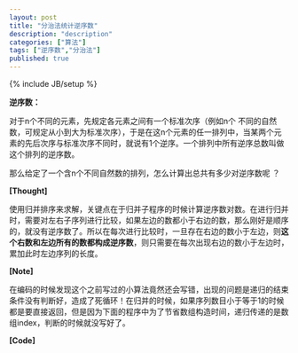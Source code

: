 ```yaml
---
layout: post
title: "分治法统计逆序数"
description: "description"
categories: ["算法"]
tags: ["逆序数","分治法"]
published: true
---
```

{% include JB/setup %} 

**逆序数：**

对于n个不同的元素，先规定各元素之间有一个标准次序（例如n个 不同的自然数，可规定从小到大为标准次序），于是在这n个元素的任一排列中，当某两个元素的先后次序与标准次序不同时，就说有1个逆序。一个排列中所有逆序总数叫做这个排列的逆序数。

那么给定了一个含n个不同自然数的排列，怎么计算出总共有多少对逆序数呢 ？

**[Thought]**

使用归并排序来求解，关键点在于归并子程序的时候计算逆序数对数。在进行归并时，需要对左右子序列进行比较，如果左边的数都小于右边的数，那么刚好是顺序的，就没有逆序数了。所以在每次进行比较时，一旦存在右边的数小于左边，则**这个右数和左边所有的数都构成逆序数**，则只需要在每次出现右边的数小于左边时，累加此时左边序列的长度。

**[Note]**

在编码的时候发现这个之前写过的小算法竟然还会写错，出现的问题是递归的结束条件没有判断好，造成了死循环！在归并的时候，如果序列数目小于等于1的时候都是要直接返回，但是因为下面的程序中为了节省数组构造时间，递归传递的是数组index，判断的时候就没写好了。

**[Code]**

<script src="https://gist.github.com/HaiyangXu/6561feeada679b12d225.js"></script>

